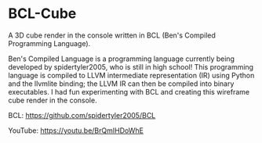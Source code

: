 # BCL-Cube
A 3D cube render in the console written in BCL (Ben's Compiled Programming Language).

Ben's Compiled Language is a programming language currently being developed by spidertyler2005, who is still in high school! This programming language is compiled to LLVM intermediate representation (IR) using Python and the llvmlite binding; the LLVM IR can then be compiled into binary executables. I had fun experimenting with BCL and creating this wireframe cube render in the console.

BCL: https://github.com/spidertyler2005/BCL

YouTube: https://youtu.be/BrQmIHDoWhE
